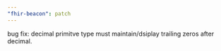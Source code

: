 ```yaml
---
"fhir-beacon": patch
---
```


bug fix: decimal primitve type must maintain/dsiplay trailing zeros after decimal.
